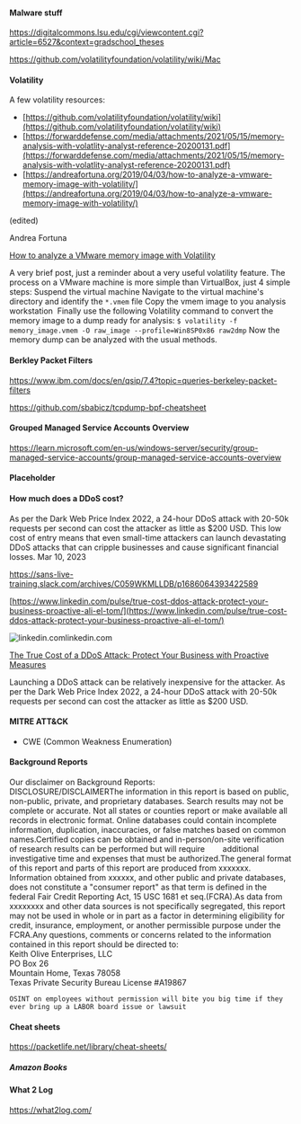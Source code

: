 #### Malware stuff
https://digitalcommons.lsu.edu/cgi/viewcontent.cgi?article=6527&context=gradschool_theses

https://github.com/volatilityfoundation/volatility/wiki/Mac

#### Volatility
A few volatility resources:  

- [https://github.com/volatilityfoundation/volatility/wiki](https://github.com/volatilityfoundation/volatility/wiki)
- [https://forwarddefense.com/media/attachments/2021/05/15/memory-analysis-with-volatlity-analyst-reference-20200131.pdf](https://forwarddefense.com/media/attachments/2021/05/15/memory-analysis-with-volatlity-analyst-reference-20200131.pdf)
- [https://andreafortuna.org/2019/04/03/how-to-analyze-a-vmware-memory-image-with-volatility/](https://andreafortuna.org/2019/04/03/how-to-analyze-a-vmware-memory-image-with-volatility/)

(edited)

Andrea Fortuna

[How to analyze a VMware memory image with Volatility](https://andreafortuna.org/2019/04/03/how-to-analyze-a-vmware-memory-image-with-volatility/)

A very brief post, just a reminder about a very useful volatility feature. The process on a VMware machine is more simple than VirtualBox, just 4 simple steps: Suspend the virtual machine Navigate to the virtual machine's directory and identify the `*.vmem` file Copy the vmem image to you analysis workstation  Finally use the following Volatility command to convert the memory image to a dump ready for analysis: `$ volatility -f memory_image.vmem -O raw_image --profile=Win8SP0x86 raw2dmp` Now the memory dump can be analyzed with the usual methods. 

#### Berkley Packet Filters

https://www.ibm.com/docs/en/qsip/7.4?topic=queries-berkeley-packet-filters

https://github.com/sbabicz/tcpdump-bpf-cheatsheet

#### Grouped Managed Service Accounts Overview

https://learn.microsoft.com/en-us/windows-server/security/group-managed-service-accounts/group-managed-service-accounts-overview

#### Placeholder



#### How much does a DDoS cost?

As per the Dark Web Price Index 2022, a 24-hour DDoS attack with 20-50k requests per second can cost the attacker as little as $200 USD. This low cost of entry means that even small-time attackers can launch devastating DDoS attacks that can cripple businesses and cause significant financial losses. Mar 10, 2023

https://sans-live-training.slack.com/archives/C059WKMLLDB/p1686064393422589

[https://www.linkedin.com/pulse/true-cost-ddos-attack-protect-your-business-proactive-ali-el-tom/](https://www.linkedin.com/pulse/true-cost-ddos-attack-protect-your-business-proactive-ali-el-tom/)

![linkedin.com](https://slack-imgs.com/?c=1&o1=wi32.he32.si&url=https%3A%2F%2Fstatic.licdn.com%2Faero-v1%2Fsc%2Fh%2Fal2o9zrvru7aqj8e1x2rzsrca)linkedin.com

[The True Cost of a DDoS Attack: Protect Your Business with Proactive Measures](https://www.linkedin.com/pulse/true-cost-ddos-attack-protect-your-business-proactive-ali-el-tom/)

Launching a DDoS attack can be relatively inexpensive for the attacker. As per the Dark Web Price Index 2022, a 24-hour DDoS attack with 20-50k requests per second can cost the attacker as little as $200 USD.

#### MITRE ATT&CK

- CWE (Common Weakness Enumeration)

#### Background Reports 

Our disclaimer on Background Reports:  
DISCLOSURE/DISCLAIMERThe information in this report is based on public, non-public, private, and proprietary databases. Search results may not be complete or accurate. Not all states or counties report or make available all records in electronic format. Online databases could contain incomplete information, duplication, inaccuracies, or false matches based on common names.Certified copies can be obtained and in-person/on-site verification of research results can be performed but will require        additional investigative time and expenses that must be authorized.The general format of this report and parts of this report are produced from xxxxxxx. Information obtained from xxxxxx, and other public and private databases, does not constitute a "consumer report" as that term is defined in the federal Fair Credit Reporting Act, 15 USC 1681 et seq.(FCRA).As data from xxxxxxxx and other data sources is not specifically segregated, this report may not be used in whole or in part as a factor in determining eligibility for credit, insurance, employment, or another permissible purpose under the FCRA.Any questions, comments or concerns related to the information contained in this report should be directed to:  
Keith Olive Enterprises, LLC  
PO Box 26  
Mountain Home, Texas 78058  
Texas Private Security Bureau License #A19867

```ad-important
OSINT on employees without permission will bite you big time if they ever bring up a LABOR board issue or lawsuit
```


#### Cheat sheets

https://packetlife.net/library/cheat-sheets/

##### Amazon Books




#### What 2 Log

https://what2log.com/

